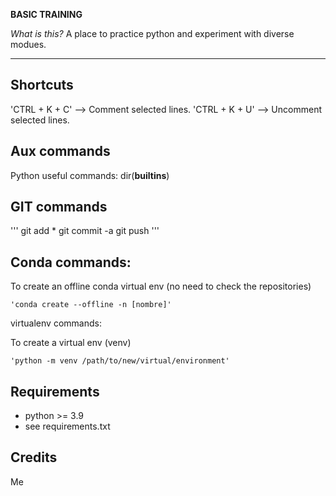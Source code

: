 **BASIC TRAINING**

*What is this?*
A place to practice python and experiment with diverse modues.

----------------
Shortcuts
----------------

'CTRL + K + C' --> Comment selected lines.
'CTRL + K + U' --> Uncomment selected lines.


Aux commands
----------------
Python useful commands:
  dir(__builtins__)


GIT commands
----------------
'''
git add *
git commit -a
git push
'''

Conda commands:
----------------
  To create an offline conda virtual env (no need to check the repositories)

    'conda create --offline -n [nombre]'

virtualenv commands:

  To create a virtual env (venv)

    'python -m venv /path/to/new/virtual/environment'


Requirements
------------

* python >= 3.9
* see requirements.txt

Credits
------------

Me
